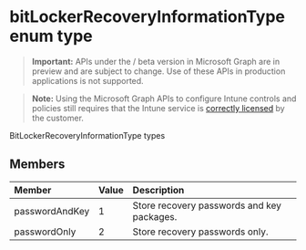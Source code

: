 ﻿# bitLockerRecoveryInformationType enum type

> **Important:** APIs under the / beta version in Microsoft Graph are in preview and are subject to change. Use of these APIs in production applications is not supported.

> **Note:** Using the Microsoft Graph APIs to configure Intune controls and policies still requires that the Intune service is [correctly licensed](https://go.microsoft.com/fwlink/?linkid=839381) by the customer.

BitLockerRecoveryInformationType types
## Members
|Member|Value|Description|
|:---|:---|:---|
|passwordAndKey|1|Store recovery passwords and key packages.|
|passwordOnly|2|Store recovery passwords only.|



